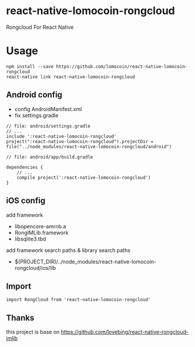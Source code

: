 # react-native-lomocoin-rongcloud
Rongcloud For React Native

# Usage
```
npm install --save https://github.com/lomocoin/react-native-lomocoin-rongcloud
react-native link react-native-lomocoin-rongcloud
```

## Android config
- config AndroidManifest.xml
- fix settings.gradle
```
// file: android/settings.gradle
// ...
include ':react-native-lomocoin-rongcloud'
project(":react-native-lomocoin-rongcloud").projectDir = file("../node_modules/react-native-lomocoin-rongcloud/android")
```
```
// file: android/app/build.gradle

dependencies {
    // ...
    compile project(':react-native-lomocoin-rongcloud')
}

```

## iOS config
add framework
- libopencore-amrnb.a
- RongIMLib.framework
- libsqlite3.tbd

add framework search paths & library search paths
- $(PROJECT_DIR)/../node_modules/react-native-lomocoin-rongcloud/ios/lib

## Import
```
import RongCloud from 'react-native-lomocoin-rongcloud'
```


## Thanks
this project is base on https://github.com/lovebing/react-native-rongcloud-imlib
